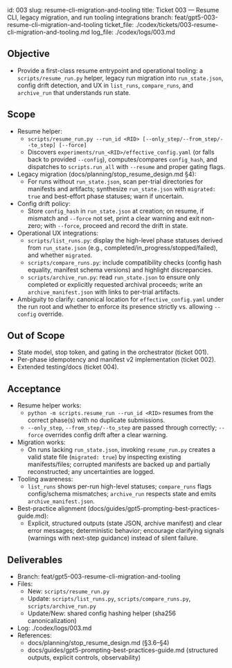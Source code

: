 id: 003
slug: resume-cli-migration-and-tooling
title: Ticket 003 — Resume CLI, legacy migration, and run tooling integrations
branch: feat/gpt5-003-resume-cli-migration-and-tooling
ticket_file: ./codex/tickets/003-resume-cli-migration-and-tooling.md
log_file: ./codex/logs/003.md

## Objective
- Provide a first-class resume entrypoint and operational tooling: a `scripts/resume_run.py` helper, legacy run migration into `run_state.json`, config drift detection, and UX in `list_runs`, `compare_runs`, and `archive_run` that understands run state.

## Scope
- Resume helper:
  - `scripts/resume_run.py --run_id <RID> [--only_step/--from_step/--to_step] [--force]`
  - Discovers `experiments/run_<RID>/effective_config.yaml` (or falls back to provided `--config`), computes/compares `config_hash`, and dispatches to `scripts.run_all` with `--resume` and proper gating flags.
- Legacy migration (docs/planning/stop_resume_design.md §4):
  - For runs without `run_state.json`, scan per-trial directories for manifests and artifacts; synthesize `run_state.json` with `migrated: true` and best-effort phase statuses; warn if uncertain.
- Config drift policy:
  - Store `config_hash` in `run_state.json` at creation; on resume, if mismatch and `--force` not set, print a clear warning and exit non-zero; with `--force`, proceed and record the drift in state.
- Operational UX integrations:
  - `scripts/list_runs.py`: display the high-level phase statuses derived from `run_state.json` (e.g., completed/in_progress/stopped/failed), and whether `migrated`.
  - `scripts/compare_runs.py`: include compatibility checks (config hash equality, manifest schema versions) and highlight discrepancies.
  - `scripts/archive_run.py`: read `run_state.json` to ensure only completed or explicitly requested archival proceeds; write an `archive_manifest.json` with links to per-trial artifacts.
- Ambiguity to clarify: canonical location for `effective_config.yaml` under the run root and whether to enforce its presence strictly vs. allowing `--config` override.

## Out of Scope
- State model, stop token, and gating in the orchestrator (ticket 001).
- Per-phase idempotency and manifest v2 implementation (ticket 002).
- Extended testing/docs (ticket 004).

## Acceptance
- Resume helper works:
  - `python -m scripts.resume_run --run_id <RID>` resumes from the correct phase(s) with no duplicate submissions.
  - `--only_step`, `--from_step/--to_step` are passed through correctly; `--force` overrides config drift after a clear warning.
- Migration works:
  - On runs lacking `run_state.json`, invoking `resume_run.py` creates a valid state file (`migrated: true`) by inspecting existing manifests/files; corrupted manifests are backed up and partially reconstructed; any uncertainties are logged.
- Tooling awareness:
  - `list_runs` shows per-run high-level statuses; `compare_runs` flags config/schema mismatches; `archive_run` respects state and emits `archive_manifest.json`.
- Best-practice alignment (docs/guides/gpt5-prompting-best-practices-guide.md):
  - Explicit, structured outputs (state JSON, archive manifest) and clear error messages; deterministic behavior; encourage clarifying signals (warnings with next-step guidance) instead of silent failure.

## Deliverables
- Branch: feat/gpt5-003-resume-cli-migration-and-tooling
- Files:
  - New: `scripts/resume_run.py`
  - Update: `scripts/list_runs.py`, `scripts/compare_runs.py`, `scripts/archive_run.py`
  - Update/New: shared config hashing helper (sha256 canonicalization)
- Log: ./codex/logs/003.md
- References:
  - docs/planning/stop_resume_design.md (§3.6–§4)
  - docs/guides/gpt5-prompting-best-practices-guide.md (structured outputs, explicit controls, observability)

